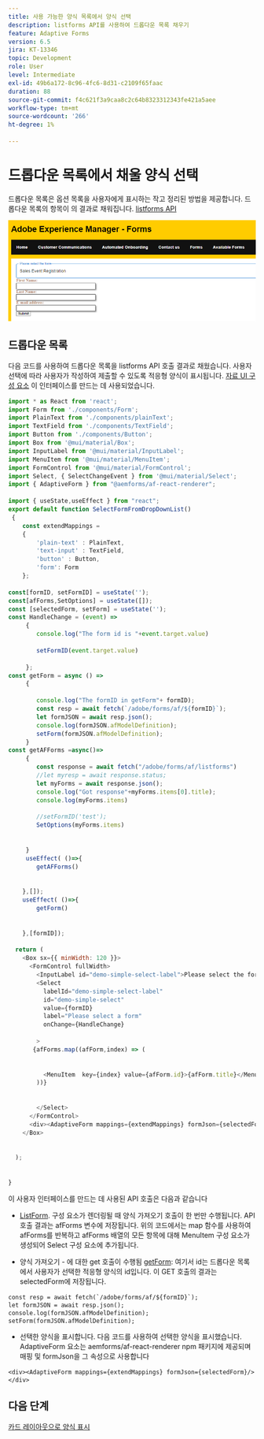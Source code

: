 ```yaml
---
title: 사용 가능한 양식 목록에서 양식 선택
description: listforms API를 사용하여 드롭다운 목록 채우기
feature: Adaptive Forms
version: 6.5
jira: KT-13346
topic: Development
role: User
level: Intermediate
exl-id: 49b6a172-8c96-4fc6-8d31-c2109f65faac
duration: 88
source-git-commit: f4c621f3a9caa8c2c64b8323312343fe421a5aee
workflow-type: tm+mt
source-wordcount: '266'
ht-degree: 1%

---
```


# 드롭다운 목록에서 채울 양식 선택

드롭다운 목록은 옵션 목록을 사용자에게 표시하는 작고 정리된 방법을 제공합니다. 드롭다운 목록의 항목이 의 결과로 채워집니다. [listforms API](https://opensource.adobe.com/aem-forms-af-runtime/api/#tag/List-Forms/operation/listForms)

![card-view](./assets/forms-drop-down.png)

## 드롭다운 목록

다음 코드를 사용하여 드롭다운 목록을 listforms API 호출 결과로 채웠습니다. 사용자 선택에 따라 사용자가 작성하여 제출할 수 있도록 적응형 양식이 표시됩니다. [자료 UI 구성 요소](https://mui.com/) 이 인터페이스를 만드는 데 사용되었습니다.

```javascript
import * as React from 'react';
import Form from './components/Form';
import PlainText from './components/plainText';
import TextField from './components/TextField';
import Button from './components/Button';
import Box from '@mui/material/Box';
import InputLabel from '@mui/material/InputLabel';
import MenuItem from '@mui/material/MenuItem';
import FormControl from '@mui/material/FormControl';
import Select, { SelectChangeEvent } from '@mui/material/Select';
import { AdaptiveForm } from "@aemforms/af-react-renderer";

import { useState,useEffect } from "react";
export default function SelectFormFromDropDownList()
 {
    const extendMappings =
    {
        'plain-text' : PlainText,
        'text-input' : TextField,
        'button' : Button,
        'form': Form
    };

const[formID, setFormID] = useState('');
const[afForms,SetOptions] = useState([]);
const [selectedForm, setForm] = useState('');
const HandleChange = (event) =>
     {
        console.log("The form id is "+event.target.value) 
    
        setFormID(event.target.value)
        
     };
const getForm = async () =>
     {
        
        console.log("The formID in getForm"+ formID);
        const resp = await fetch(`/adobe/forms/af/${formID}`);
        let formJSON = await resp.json();
        console.log(formJSON.afModelDefinition);
        setForm(formJSON.afModelDefinition);
     }
const getAFForms =async()=>
     {
        const response = await fetch("/adobe/forms/af/listforms")
        //let myresp = await response.status;
        let myForms = await response.json();
        console.log("Got response"+myForms.items[0].title);
        console.log(myForms.items)
        
        //setFormID('test');
        SetOptions(myForms.items)

        
     }
     useEffect( ()=>{
        getAFForms()
        

    },[]);
    useEffect( ()=>{
        getForm()
        

    },[formID]);

  return (
    <Box sx={{ minWidth: 120 }}>
      <FormControl fullWidth>
        <InputLabel id="demo-simple-select-label">Please select the form</InputLabel>
        <Select
          labelId="demo-simple-select-label"
          id="demo-simple-select"
          value={formID}
          label="Please select a form"
          onChange={HandleChange}
          
        >
       {afForms.map((afForm,index) => (
    
        
          <MenuItem  key={index} value={afForm.id}>{afForm.title}</MenuItem>
        ))}
        
       
        </Select>
      </FormControl>
      <div><AdaptiveForm mappings={extendMappings} formJson={selectedForm}/></div>
    </Box>
    

  );
  

}
```

이 사용자 인터페이스를 만드는 데 사용된 API 호출은 다음과 같습니다

* [ListForm](https://opensource.adobe.com/aem-forms-af-runtime/api/#tag/List-Forms/operation/listForms). 구성 요소가 렌더링될 때 양식 가져오기 호출이 한 번만 수행됩니다. API 호출 결과는 afForms 변수에 저장됩니다.
위의 코드에서는 map 함수를 사용하여 afForms를 반복하고 afForms 배열의 모든 항목에 대해 MenuItem 구성 요소가 생성되어 Select 구성 요소에 추가됩니다.

* 양식 가져오기 - 에 대한 get 호출이 수행됨 [getForm](https://opensource.adobe.com/aem-forms-af-runtime/api/#tag/Get-Form-Definition): 여기서 id는 드롭다운 목록에서 사용자가 선택한 적응형 양식의 id입니다. 이 GET 호출의 결과는 selectedForm에 저장됩니다.

```
const resp = await fetch(`/adobe/forms/af/${formID}`);
let formJSON = await resp.json();
console.log(formJSON.afModelDefinition);
setForm(formJSON.afModelDefinition);
```

* 선택한 양식을 표시합니다. 다음 코드를 사용하여 선택한 양식을 표시했습니다. AdaptiveForm 요소는 aemforms/af-react-renderer npm 패키지에 제공되며 매핑 및 formJson을 그 속성으로 사용합니다

```
<div><AdaptiveForm mappings={extendMappings} formJson={selectedForm}/></div>
```

## 다음 단계

[카드 레이아웃으로 양식 표시](./display-forms-card-view.md)
